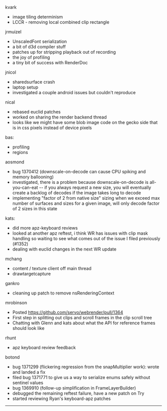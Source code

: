 

kvark
* image tiling determinism
* LCCR - removing local combined clip rectangle



jrmuizel
* UnscaledFont serialization
* a bit of d3d compiler stuff
* patches up for stripping playback out of recording
* the joy of profiling
* a tiny bit of success with RenderDoc



jnicol
* sharedsurface crash
* laptop setup
* investigated a couple android issues but couldn't reproduce



nical
* rebased euclid patches
* worked on sharing the render backend thread
* looks like we might have some blob image code on the gecko side that is in css pixels instead of device pixels



bas:
* profiling
* regions



aosmond
* bug 1370412 (downscale-on-decode can cause CPU spiking and memory ballooning)
* investigated, there is a problem because downscale-on-decode is all-you-can-eat -- if you always request a new size, you will eventually create a backlog of decodes if the image takes long to decode
* implementing "factor of 2 from native size" sizing when we exceed max number of surfaces and sizes for a given image, will only decode factor of 2 sizes in this state



kats:
* did more apz-keyboard reviews
* looked at another apz reftest, i think WR has issues with clip mask handling so waiting to see what comes out of the issue I filed previously (#1352)
* dealing with euclid changes in the next WR update



mchang
* content / texture client off main thread
* drawtargetcapture



gankro
* cleaning up patch to remove nsRenderingContext





mrobinson
* Posted https://github.com/servo/webrender/pull/1364
* First step in splitting out clips and scroll frames in the clip scroll tree
* Chatting with Glenn and kats about what the API for reference frames should look like





rhunt
* apz keyboard review feedback



botond
* bug 1371299 (flickering regression from the snapMultiplier work): wrote and landed a fix 
* filed bug 1371771 to give us a way to serialize enums safely without sentinel values 
* bug 1369910 (follow-up simplification in FrameLayerBuilder) 
* debugged the remaining reftest failure, have a new patch on Try 
* started reviewing Ryan's keyboard-apz patches

________________



